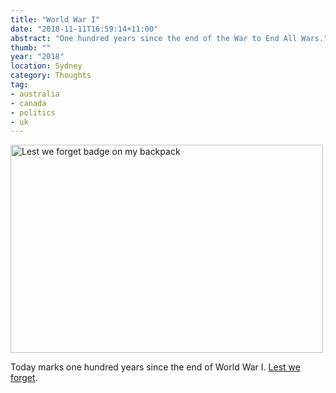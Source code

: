 ```yaml
---
title: "World War I"
date: "2018-11-11T16:59:14+11:00"
abstract: "One hundred years since the end of the War to End All Wars."
thumb: ""
year: "2018"
location: Sydney
category: Thoughts
tag:
- australia
- canada
- politics
- uk
---
```

<p><img src="https://rubenerd.com/files/2018/poppy@1x.jpg" srcset="https://rubenerd.com/files/2018/poppy@1x.jpg 1x, https://rubenerd.com/files/2018/poppy@2x.jpg 2x" alt="Lest we forget badge on my backpack" style="width:500px; height:333px;" /></p>

Today marks one hundred years since the end of World War I. [Lest we forget].

[Lest we forget]: https://en.wikipedia.org/wiki/Ode_of_Remembrance#Use_at_memorial_services

